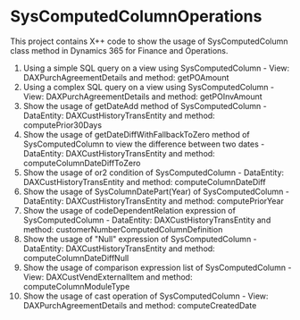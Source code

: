 # SysComputedColumnOperations
This project contains X++ code to show the usage of SysComputedColumn class method in Dynamics 365 for Finance and Operations.
1) Using a simple SQL query on a view using SysComputedColumn - View: DAXPurchAgreementDetails and method: getPOAmount
2) Using a complex SQL query on a view using SysComputedColumn - View: DAXPurchAgreementDetails and method: getPOInvAmount
3) Show the usage of getDateAdd method of SysComputedColumn - DataEntity: DAXCustHistoryTransEntity and method: computePrior30Days
4) Show the usage of getDateDiffWithFallbackToZero method of SysComputedColumn to view the difference between two dates - DataEntity: DAXCustHistoryTransEntity and method: computeColumnDateDiffToZero
5) Show the usage of or2 condition of SysComputedColumn - DataEntity: DAXCustHistoryTransEntity and method: computeColumnDateDiff
6) Show the usage of SysColumnDatePart(Year) of SysComputedColumn - DataEntity: DAXCustHistoryTransEntity and method: computePriorYear
7) Show the usage of codeDependentRelation expression of SysComputedColumn - DataEntity: DAXCustHistoryTransEntity and method: customerNumberComputedColumnDefinition
8) Show the usage of "Null" expression of SysComputedColumn - DataEntity: DAXCustHistoryTransEntity and method: computeColumnDateDiffNull
9) Show the usage of comparison expression list of SysComputedColumn - View: DAXCustVendExternalItem and method: computeColumnModuleType
10) Show the usage of cast operation of SysComputedColumn - View: DAXPurchAgreementDetails and method: computeCreatedDate
